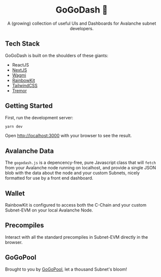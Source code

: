 <h1 align="center">GoGoDash 🎈</h1>
<p align="center">A (growing) collection of useful UIs and Dashboards for Avalanche subnet developers.</p>

## Tech Stack

GoGoDash is built on the shoulders of these giants:

- ReactJS
- [NextJS](https://nextjs.org/)
- [Wagmi](https://wagmi.sh/)
- [RainbowKit](https://www.rainbowkit.com)
- [TailwindCSS](https://tailwindcss.com/docs)
- [Tremor](https://www.tremor.so)

## Getting Started

First, run the development server:

```bash
yarn dev
```

Open [http://localhost:3000](http://localhost:3000) with your browser to see the result.

## Avalanche Data

The `gogodash.js` is a depencency-free, pure Javascript class that will `fetch` from your Avalanche node running on localhost, and provide a single JSON blob with the data about the node and your custom Subnets, nicely formatted for use by a front end dashboard.

## Wallet

RainbowKit is configured to access both the C-Chain and your custom Subnet-EVM on your local Avalanche Node.

## Precompiles

Interact with all the standard precompiles in Subnet-EVM directly in the browser.

## GoGoPool

Brought to you by [GoGoPool](https://www.gogopool.com), let a thousand Subnet's bloom!
